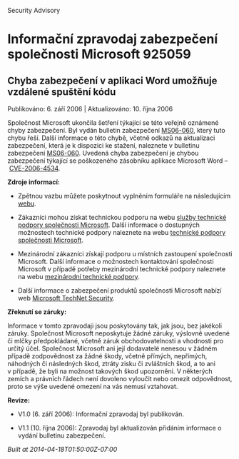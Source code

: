 ﻿---
Title: Informační zpravodaj zabezpečení společnosti Microsoft 925059

TOCTitle: 925059

ms:assetid: 925059

ms:mtpsurl: https://technet.microsoft.com/cs-CZ/library/925059(v=Security.10)

ms:contentKeyID: 61223552

---

Security Advisory

# Informační zpravodaj zabezpečení společnosti Microsoft 925059 #

## Chyba zabezpečení v aplikaci Word umožňuje vzdálené spuštění kódu ##

Publikováno: 6. září 2006 | Aktualizováno: 10. října 2006

Společnost Microsoft ukončila šetření týkající se této veřejně oznámené chyby zabezpečení. Byl vydán bulletin zabezpečení [MS06-060](http://technet.microsoft.com/security/bulletin/ms06-060), který tuto chybu řeší. Další informace o této chybě, včetně odkazů na aktualizaci zabezpečení, která je k dispozici ke stažení, naleznete v bulletinu zabezpečení [MS06-060](http://technet.microsoft.com/security/bulletin/ms06-060). Uvedená chyba zabezpečení je chybou zabezpečení týkající se poškozeného zásobníku aplikace Microsoft Word – [CVE-2006-4534](http://www.cve.mitre.org/cgi-bin/cvename.cgi?name=cve-2006-4534).

**Zdroje informací:**

* Zpětnou vazbu můžete poskytnout vyplněním formuláře na následujícím [webu](https://support.microsoft.com/common/survey.aspx?scid=sw;en;1257&amp;amp;showpage=1&amp;amp;ws=technet&amp;amp;sd=tech).

* Zákazníci mohou získat technickou podporu na webu [služby technické podpory společnosti Microsoft](http://go.microsoft.com/fwlink/?linkid=21131). Další informace o dostupných možnostech technické podpory naleznete na webu [technické podpory společnosti Microsoft](http://support.microsoft.com/).

* Mezinárodní zákazníci získají podporu u místních zastoupení společnosti Microsoft. Další informace o možnostech kontaktování společnosti Microsoft v případě potřeby mezinárodní technické podpory naleznete na webu [mezinárodní technické podpory](http://go.microsoft.com/fwlink/?linkid=21155).

* Další informace o zabezpečení produktů společnosti Microsoft nabízí web [Microsoft TechNet Security](http://www.microsoft.com/cze/technet/security/).

**Zřeknutí se záruky:**

Informace v tomto zpravodaji jsou poskytovány tak, jak jsou, bez jakékoli záruky. Společnost Microsoft neposkytuje žádné záruky, výslovně uvedené či mlčky předpokládané, včetně záruk obchodovatelnosti a vhodnosti pro určitý účel. Společnost Microsoft ani její dodavatelé nenesou v žádném případě zodpovědnost za žádné škody, včetně přímých, nepřímých, náhodných či následných škod, ztráty zisku či zvláštních škod, a to ani v případě, že byli na možnost takových škod upozorněni. V některých zemích a právních řádech není dovoleno vyloučit nebo omezit odpovědnost, proto se výše uvedené omezení na vás nemusí vztahovat.

**Revize:**

* V1.0 (6. září 2006): Informační zpravodaj byl publikován.

* V1.1 (10. října 2006): Zpravodaj byl aktualizován přidáním informace o vydání bulletinu zabezpečení.

*Built at 2014-04-18T01:50:00Z-07:00*


